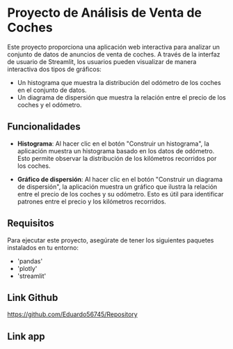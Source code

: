 # Proyecto de Análisis de Venta de Coches

Este proyecto proporciona una aplicación web interactiva para analizar un conjunto de datos de anuncios de venta de coches. A través de la interfaz de usuario de Streamlit, los usuarios pueden visualizar de manera interactiva dos tipos de gráficos:

- Un histograma que muestra la distribución del odómetro de los coches en el conjunto de datos.
- Un diagrama de dispersión que muestra la relación entre el precio de los coches y el odómetro.

## Funcionalidades

- **Histograma**: Al hacer clic en el botón "Construir un histograma", la aplicación muestra un histograma basado en los datos de odómetro. Esto permite observar la distribución de los kilómetros recorridos por los coches.
  
- **Gráfico de dispersión**: Al hacer clic en el botón "Construir un diagrama de dispersión", la aplicación muestra un gráfico que ilustra la relación entre el precio de los coches y su odómetro. Esto es útil para identificar patrones entre el precio y los kilómetros recorridos.

## Requisitos

Para ejecutar este proyecto, asegúrate de tener los siguientes paquetes instalados en tu entorno:

- 'pandas'
- 'plotly'
- 'streamlit'

## Link Github
https://github.com/Eduardo56745/Repository

## Link app
